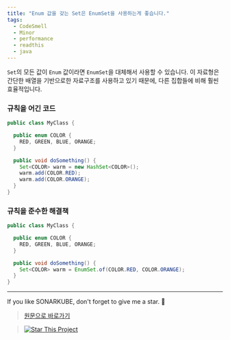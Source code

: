 ```yaml
---
title: "Enum 값을 갖는 Set은 EnumSet을 사용하는게 좋습니다."
tags:
  - CodeSmell
  - Minor
  - performance
  - readthis
  - java
---
```


`Set`의 모든 값이 `Enum` 값이라면 `EnumSet`을 대체해서 사용할 수 있습니다.
이 자료형은 간단한 배열을 기반으로한 자료구조를 사용하고 있기 때문에, 다른 집합들에 비해 훨씬 효율적입니다.

### 규칙을 어긴 코드

```java
public class MyClass {

  public enum COLOR {
    RED, GREEN, BLUE, ORANGE;
  }

  public void doSomething() {
    Set<COLOR> warm = new HashSet<COLOR>();
    warm.add(COLOR.RED);
    warm.add(COLOR.ORANGE);
  }
}
```

### 규칙을 준수한 해결책

```java
public class MyClass {

  public enum COLOR {
    RED, GREEN, BLUE, ORANGE;
  }

  public void doSomething() {
    Set<COLOR> warm = EnumSet.of(COLOR.RED, COLOR.ORANGE);
  }
}
```

---

If you like SONARKUBE, don't forget to give me a star. :star2:

> [원문으로 바로가기](https://rules.sonarsource.com/java/RSPEC-1640)

> [![Star This Project](https://img.shields.io/github/stars/kantabile/sonarkube.svg?label=Stars&style=social)](https://github.com/kantabile/sonarkube)
